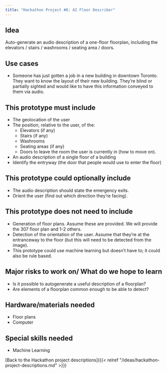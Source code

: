 ```yaml
---
title: "Hackathon Project #8: AI Floor Describer"
---
```


## Idea

Auto-generate an audio description of a one-floor floorplan, including the elevators / stairs / washrooms / seating area / doors.

## Use cases

- Someone has just gotten a job in a new building in downtown Toronto. They want to know the layout of their new building. They’re blind or partially sighted and would like to have this information conveyed to them via audio.

## This prototype must include

- The geolocation of the user
- The position, relative to the user, of the:
    - Elevators (if any)
    - Stairs (if any)
    - Washrooms
    - Seating areas (if any)
    - Doors to leave the room the user is currently in (how to move on).
- An audio description of a single floor of a building
- Identify the entryway (the door that people would use to enter the floor)

## This prototype could optionally include

- The audio description should state the emergency exits.
- Orient the user (find out which direction they’re facing).

## This prototype does not need to include
- Generation of floor plans. Assume these are provided. We will provide the 307 floor plan and 1-2 others.
- Detection of the orientation of the user. Assume that they’re at the entranceway to the floor (but this will need to be detected from the image).
- This prototype could use machine learning but doesn’t have to; it could also be rule based.

## Major risks to work on/ What do we hope to learn

- Is it possible to autogenerate a useful description of a floorplan?
- Are elements of a floorplan common enough to be able to detect?

## Hardware/materials needed

- Floor plans
- Computer

## Special skills needed

- Machine Learning

[Back to the Hackathon project descriptions]({{< relref "/ideas/hackathon-project-descriptions.md" >}})
